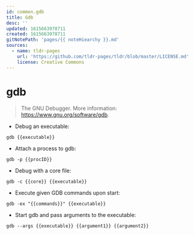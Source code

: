 ```yaml
---
id: common.gdb
title: Gdb
desc: ''
updated: 1615663978711
created: 1615663978711
gitNotePath: 'pages/{{ noteHiearchy }}.md'
sources:
  - name: tldr-pages
    url: 'https://github.com/tldr-pages/tldr/blob/master/LICENSE.md'
    license: Creative Commons
---
```

# gdb

> The GNU Debugger.
> More information: <https://www.gnu.org/software/gdb>.

- Debug an executable:

`gdb {{executable}}`

- Attach a process to gdb:

`gdb -p {{procID}}`

- Debug with a core file:

`gdb -c {{core}} {{executable}}`

- Execute given GDB commands upon start:

`gdb -ex "{{commands}}" {{executable}}`

- Start gdb and pass arguments to the executable:

`gdb --args {{executable}} {{argument1}} {{argument2}}`

